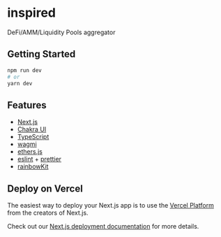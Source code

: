# inspired
 DeFi/AMM/Liquidity Pools aggregator

## Getting Started

```bash
npm run dev
# or
yarn dev
```

## Features

- [Next.js](https://nextjs.org/docs)
- [Chakra UI](https://chakra-ui.com/)
- [TypeScript](https://www.typescriptlang.org/)
- [wagmi](https://wagmi.sh/)
- [ethers.js](https://docs.ethers.org/)
- [eslint](https://eslint.org/) + [prettier](https://prettier.io/)
- [rainbowKit](https://rainbowkit.com)

## Deploy on Vercel

The easiest way to deploy your Next.js app is to use the [Vercel Platform](https://vercel.com/new?utm_medium=nexth&filter=next.js&utm_source=nexth&utm_campaign=nexth-readme) from the creators of Next.js.

Check out our [Next.js deployment documentation](https://nextjs.org/docs/deployment) for more details.